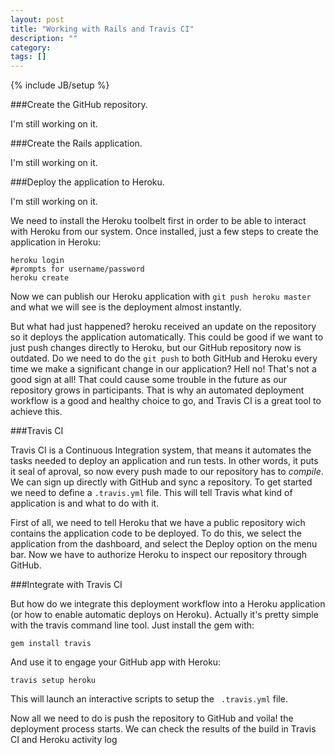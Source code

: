 ```yaml
---
layout: post
title: "Working with Rails and Travis CI"
description: ""
category: 
tags: []
---
```

{% include JB/setup %}

###Create the GitHub repository.

I'm still working on it.

###Create the Rails application.

I'm still working on it.

###Deploy the application to Heroku.

I'm still working on it.

We need to install the Heroku toolbelt first in order to be able to interact with Heroku from our system. Once installed, just a few steps to create the application in Heroku:

	heroku login
	#prompts for username/password
	heroku create

Now we can publish our Heroku application with `git push heroku master` and what we will see is the deployment almost instantly.

But what had just happened? heroku received an update on the repository so it deploys the application automatically. This could be good if we want to just push changes directly to Heroku, but our GitHub repository now is outdated. Do we need to do the `git push` to both GitHub and Heroku every time we make a significant change in our application? Hell no! That's not a good sign at all! That could cause some trouble in the future as our repository grows in participants. That is why an automated deployment workflow is a good and healthy choice to go, and Travis CI is a great tool to achieve this.

###Travis CI

Travis CI is a Continuous Integration system, that means it automates the tasks needed to deploy an application and run tests. In other words, it puts it seal of aproval, so now every push made to our repository has to _compile_. We can sign up directly with GitHub and sync a repository.
To get started we need to define a `.travis.yml` file. This will tell Travis what kind of application is and what to do with it.


First of all, we need to tell Heroku that we have a public repository wich contains the application code to be deployed. To do this, we select the application from the dashboard, and select the Deploy option on the menu bar. Now we have to authorize Heroku to inspect our repository through GitHub.


###Integrate with Travis CI

But how do we integrate this deployment workflow into a Heroku application (or how to enable automatic deploys on Heroku). Actually it's pretty simple with the travis command line tool. Just install the gem with:

	gem install travis

And use it to engage your GitHub app with Heroku:

	travis setup heroku

This will launch an interactive scripts to setup the ` .travis.yml` file.

Now all we need to do is push the repository to GitHub and voila! the deployment process starts. We can check the results of the build in Travis CI and Heroku activity log
